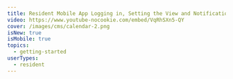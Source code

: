 ```yaml
---
title: Resident Mobile App Logging in, Setting the View and Notifications  4.20.22
video: https://www.youtube-nocookie.com/embed/VqRhSXn5-QY
cover: /images/cms/calendar-2.png
isNew: true
isMobile: true
topics:
  - getting-started
userTypes:
  - resident
---
```

